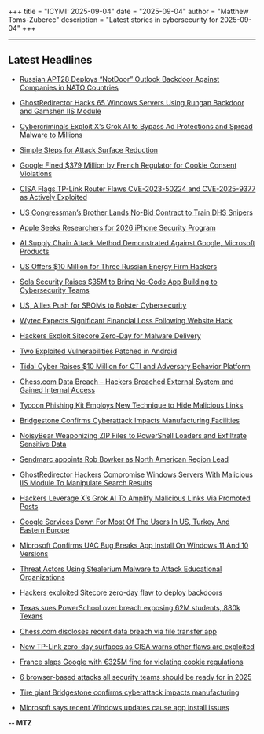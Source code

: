 +++
title = "ICYMI: 2025-09-04"
date = "2025-09-04"
author = "Matthew Toms-Zuberec"
description = "Latest stories in cybersecurity for 2025-09-04"
+++

---------------------------------------------------------------------------
## Latest Headlines
- [Russian APT28 Deploys “NotDoor” Outlook Backdoor Against Companies in NATO Countries](https://thehackernews.com/2025/09/russian-apt28-deploys-notdoor-outlook.html)

- [GhostRedirector Hacks 65 Windows Servers Using Rungan Backdoor and Gamshen IIS Module](https://thehackernews.com/2025/09/ghostredirector-hacks-65-windows.html)

- [Cybercriminals Exploit X’s Grok AI to Bypass Ad Protections and Spread Malware to Millions](https://thehackernews.com/2025/09/cybercriminals-exploit-xs-grok-ai-to.html)

- [Simple Steps for Attack Surface Reduction](https://thehackernews.com/2025/08/simple-steps-for-attack-surface.html)

- [Google Fined $379 Million by French Regulator for Cookie Consent Violations](https://thehackernews.com/2025/09/google-fined-379-million-by-french.html)

- [CISA Flags TP-Link Router Flaws CVE-2023-50224 and CVE-2025-9377 as Actively Exploited](https://thehackernews.com/2025/09/cisa-flags-tp-link-router-flaws-cve.html)

- [US Congressman’s Brother Lands No-Bid Contract to Train DHS Snipers](https://www.wired.com/story/us-congressmans-brother-lands-no-bid-contract-to-train-dhs-snipers/)

- [Apple Seeks Researchers for 2026 iPhone Security Program](https://www.securityweek.com/apple-seeks-researchers-for-2026-iphone-security-program/)

- [AI Supply Chain Attack Method Demonstrated Against Google, Microsoft Products](https://www.securityweek.com/ai-supply-chain-attack-method-demonstrated-against-google-microsoft-products/)

- [US Offers $10 Million for Three Russian Energy Firm Hackers](https://www.securityweek.com/us-offers-10-million-for-three-russian-energy-firm-hackers/)

- [Sola Security Raises $35M to Bring No-Code App Building to Cybersecurity Teams](https://www.securityweek.com/sola-security-raises-35m-to-bring-no-code-app-building-to-cybersecurity-teams/)

- [US, Allies Push for SBOMs to Bolster Cybersecurity](https://www.securityweek.com/us-allies-push-for-sboms-to-bolster-cybersecurity/)

- [Wytec Expects Significant Financial Loss Following Website Hack](https://www.securityweek.com/wytec-expects-significant-financial-loss-following-website-hack/)

- [Hackers Exploit Sitecore Zero-Day for Malware Delivery](https://www.securityweek.com/hackers-exploit-sitecore-zero-day-for-malware-delivery/)

- [Two Exploited Vulnerabilities Patched in Android](https://www.securityweek.com/two-exploited-vulnerabilities-patched-in-android/)

- [Tidal Cyber Raises $10 Million for CTI and Adversary Behavior Platform](https://www.securityweek.com/tidal-cyber-raises-10-million-for-cti-and-adversary-behavior-platform/)

- [Chess.com Data Breach – Hackers Breached External System and Gained Internal Access](https://cybersecuritynews.com/chess-com-data-breach/)

- [Tycoon Phishing Kit Employs New Technique to Hide Malicious Links](https://cybersecuritynews.com/tycoon-phishing-kit-employs-new-technique/)

- [Bridgestone Confirms Cyberattack Impacts Manufacturing Facilities](https://cybersecuritynews.com/bridgestone-cyberattack/)

- [NoisyBear Weaponizing ZIP Files to PowerShell Loaders and Exfiltrate Sensitive Data](https://cybersecuritynews.com/noisybear-weaponizing-zip-files/)

- [Sendmarc appoints Rob Bowker as North American Region Lead](https://cybersecuritynews.com/sendmarc-appoints-rob-bowker-as-north-american-region-lead/)

- [GhostRedirector Hackers Compromise Windows Servers With Malicious IIS Module To Manipulate Search Results](https://cybersecuritynews.com/ghostredirector-hacks-windows-servers/)

- [Hackers Leverage X’s Grok AI To Amplify Malicious Links Via Promoted Posts](https://cybersecuritynews.com/hackers-exploit-xs-grok-ai/)

- [Google Services Down For Most Of The Users In US, Turkey And Eastern Europe](https://cybersecuritynews.com/google-down/)

- [Microsoft Confirms UAC Bug Breaks App Install On Windows 11 And 10 Versions](https://cybersecuritynews.com/windows-uac-bug-breaks-app/)

- [Threat Actors Using Stealerium Malware to Attack Educational Organizations](https://cybersecuritynews.com/threat-actors-using-stealerium-malware/)

- [Hackers exploited Sitecore zero-day flaw to deploy backdoors](https://www.bleepingcomputer.com/news/security/hackers-exploited-sitecore-zero-day-flaw-to-deploy-backdoors/)

- [Texas sues PowerSchool over breach exposing 62M students, 880k Texans](https://www.bleepingcomputer.com/news/security/texas-sues-powerschool-after-massive-data-breach-hit-62-million-students/)

- [Chess.com discloses recent data breach via file transfer app](https://www.bleepingcomputer.com/news/security/chesscom-discloses-recent-data-breach-via-file-transfer-app/)

- [New TP-Link zero-day surfaces as CISA warns other flaws are exploited](https://www.bleepingcomputer.com/news/security/new-tp-link-zero-day-surfaces-as-cisa-warns-other-flaws-are-exploited/)

- [France slaps Google with €325M fine for violating cookie regulations](https://www.bleepingcomputer.com/news/security/france-slaps-google-with-325m-fine-for-violating-cookie-regulations/)

- [6 browser-based attacks all security teams should be ready for in 2025](https://www.bleepingcomputer.com/news/security/6-browser-based-attacks-all-security-teams-should-be-ready-for-in-2025/)

- [Tire giant Bridgestone confirms cyberattack impacts manufacturing](https://www.bleepingcomputer.com/news/security/tire-giant-bridgestone-confirms-cyberattack-impacts-manufacturing/)

- [Microsoft says recent Windows updates cause app install issues](https://www.bleepingcomputer.com/news/microsoft/microsoft-says-recent-windows-updates-cause-app-install-issues-due-to-unexpected-admin-UAC-prompts/)

**-- MTZ**